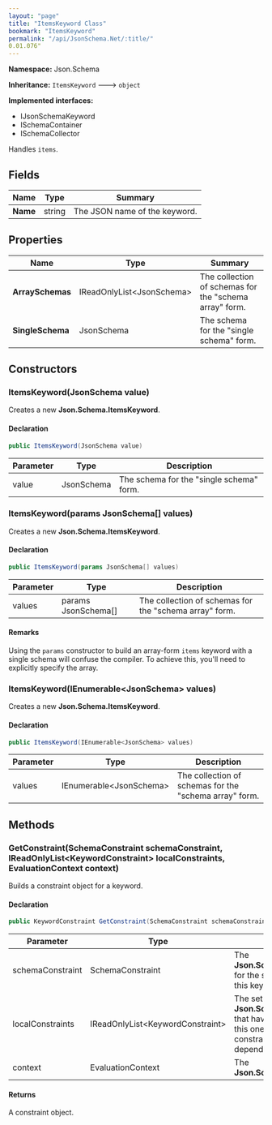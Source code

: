 ```yaml
---
layout: "page"
title: "ItemsKeyword Class"
bookmark: "ItemsKeyword"
permalink: "/api/JsonSchema.Net/:title/"
0.01.076"
---
```

**Namespace:** Json.Schema

**Inheritance:**
`ItemsKeyword`
 🡒 
`object`

**Implemented interfaces:**

- IJsonSchemaKeyword
- ISchemaContainer
- ISchemaCollector

Handles `items`.

## Fields

| Name | Type | Summary |
|---|---|---|
| **Name** | string | The JSON name of the keyword. |

## Properties

| Name | Type | Summary |
|---|---|---|
| **ArraySchemas** | IReadOnlyList\<JsonSchema\> | The collection of schemas for the "schema array" form. |
| **SingleSchema** | JsonSchema | The schema for the "single schema" form. |

## Constructors

### ItemsKeyword(JsonSchema value)

Creates a new **Json.Schema.ItemsKeyword**.

#### Declaration

```c#
public ItemsKeyword(JsonSchema value)
```

| Parameter | Type | Description |
|---|---|---|
| value | JsonSchema | The schema for the "single schema" form. |


### ItemsKeyword(params JsonSchema[] values)

Creates a new **Json.Schema.ItemsKeyword**.

#### Declaration

```c#
public ItemsKeyword(params JsonSchema[] values)
```

| Parameter | Type | Description |
|---|---|---|
| values | params JsonSchema[] | The collection of schemas for the "schema array" form. |


#### Remarks

Using the `params` constructor to build an array-form `items` keyword with a single schema
will confuse the compiler.  To achieve this, you'll need to explicitly specify the array.

### ItemsKeyword(IEnumerable\<JsonSchema\> values)

Creates a new **Json.Schema.ItemsKeyword**.

#### Declaration

```c#
public ItemsKeyword(IEnumerable<JsonSchema> values)
```

| Parameter | Type | Description |
|---|---|---|
| values | IEnumerable\<JsonSchema\> | The collection of schemas for the "schema array" form. |


## Methods

### GetConstraint(SchemaConstraint schemaConstraint, IReadOnlyList\<KeywordConstraint\> localConstraints, EvaluationContext context)

Builds a constraint object for a keyword.

#### Declaration

```c#
public KeywordConstraint GetConstraint(SchemaConstraint schemaConstraint, IReadOnlyList<KeywordConstraint> localConstraints, EvaluationContext context)
```

| Parameter | Type | Description |
|---|---|---|
| schemaConstraint | SchemaConstraint | The **Json.Schema.SchemaConstraint** for the schema object that houses this keyword. |
| localConstraints | IReadOnlyList\<KeywordConstraint\> | The set of other **Json.Schema.KeywordConstraint**s that have been processed prior to this one. Will contain the constraints for keyword dependencies. |
| context | EvaluationContext | The **Json.Schema.EvaluationContext**. |


#### Returns

A constraint object.

